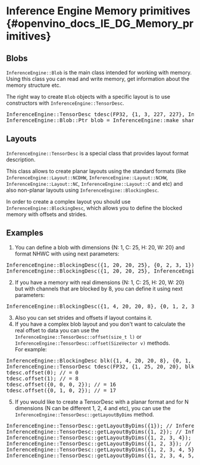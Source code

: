 Inference Engine Memory primitives {#openvino_docs_IE_DG_Memory_primitives}
=====================================================================

## Blobs

<code>InferenceEngine::Blob</code> is the main class intended for working with memory.
Using this class you can read and write memory, get information about the memory structure etc.

The right way to create <code>Blob</code> objects with a specific layout is to use constructors with <code>InferenceEngine::TensorDesc</code>.
<pre class="brush:cpp">
InferenceEngine::TensorDesc tdesc(FP32, {1, 3, 227, 227}, InferenceEngine::Layout::NCHW);
InferenceEngine::Blob::Ptr blob = InferenceEngine::make_shared_blob<float>(tdesc);
</pre>

## Layouts

<code>InferenceEngine::TensorDesc</code> is a special class that provides layout format description.

This class allows to create planar layouts using the standard formats (like <code>InferenceEngine::Layout::NCDHW</code>, <code>InferenceEngine::Layout::NCHW</code>, <code>InferenceEngine::Layout::NC</code>, <code>InferenceEngine::Layout::C</code> and etc) and also non-planar layouts using <code>InferenceEngine::BlockingDesc</code>.

In order to create a complex layout you should use <code>InferenceEngine::BlockingDesc</code>, which allows you to define the blocked memory with offsets and strides.

## Examples

1. You can define a blob with dimensions {N: 1, C: 25, H: 20, W: 20} and format NHWC with using next parameters:<br/>
<pre class="brush:cpp">
InferenceEngine::BlockingDesc({1, 20, 20, 25}, {0, 2, 3, 1}); // or
InferenceEngine::BlockingDesc({1, 20, 20, 25}, InferenceEngine::Layout::NHWC);
</pre>
2. If you have a memory with real dimensions {N: 1, C: 25, H: 20, W: 20} but with channels that are blocked by 8, you can define it using next parameters:<br/>
<pre class="brush:cpp">
InferenceEngine::BlockingDesc({1, 4, 20, 20, 8}, {0, 1, 2, 3, 1})
</pre>
3. Also you can set strides and offsets if layout contains it.
4. If you have a complex blob layout and you don't want to calculate the real offset to data you can use the <code>InferenceEngine::TensorDesc::offset(size_t l)</code> or <code>InferenceEngine::TensorDesc::offset(SizeVector v)</code> methods.<br/>
For example:
<pre class="brush:cpp">
InferenceEngine::BlockingDesc blk({1, 4, 20, 20, 8}, {0, 1, 2, 3, 1});
InferenceEngine::TensorDesc tdesc(FP32, {1, 25, 20, 20}, blk);
tdesc.offset(0); // = 0
tdesc.offset(1); // = 8
tdesc.offset({0, 0, 0, 2}); // = 16
tdesc.offset({0, 1, 0, 2}); // = 17
</pre>
5. If you would like to create a TensorDesc with a planar format and for N dimensions (N can be different 1, 2, 4 and etc), you can use the <code>InferenceEngine::TensorDesc::getLayoutByDims</code> method.
<pre class="brush:cpp">
InferenceEngine::TensorDesc::getLayoutByDims({1}); // InferenceEngine::Layout::C
InferenceEngine::TensorDesc::getLayoutByDims({1, 2}); // InferenceEngine::Layout::NC
InferenceEngine::TensorDesc::getLayoutByDims({1, 2, 3, 4}); // InferenceEngine::Layout::NCHW
InferenceEngine::TensorDesc::getLayoutByDims({1, 2, 3}); // InferenceEngine::Layout::BLOCKED
InferenceEngine::TensorDesc::getLayoutByDims({1, 2, 3, 4, 5}); // InferenceEngine::Layout::NCDHW
InferenceEngine::TensorDesc::getLayoutByDims({1, 2, 3, 4, 5, ...}); // InferenceEngine::Layout::BLOCKED
</pre>
